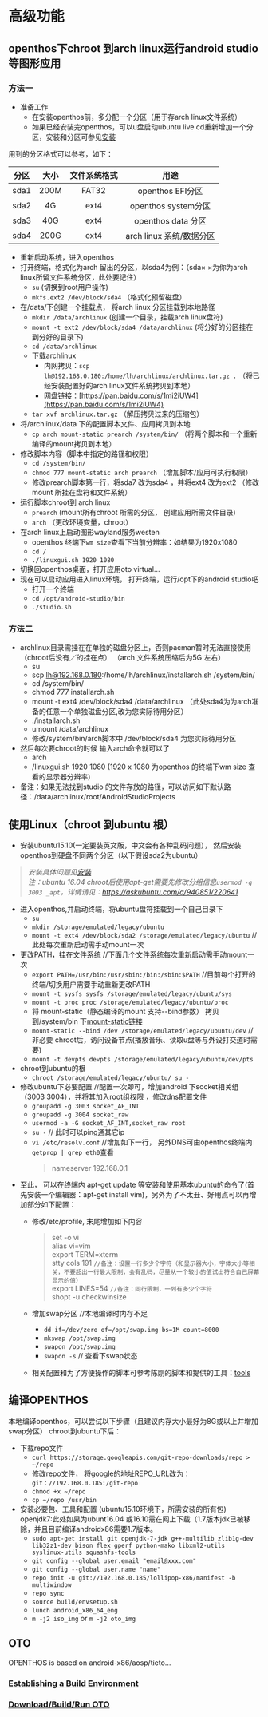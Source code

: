 # 高级功能
## openthos下chroot 到arch linux运行android studio等图形应用
### 方法一
   - 准备工作
      - 在安装openthos前，多分配一个分区（用于存arch linux文件系统）
      - 如果已经安装完openthos，可以u盘启动ubuntu live cd重新增加一个分区，安装和分区可参见[安装](./一.安装.md)

用到的分区格式可以参考，如下：

|分区   |大小   |文件系统格式|用途|
|----|:----:|:-----:|:----:|
|sda1|200M   | FAT32 |openthos EFI分区|
|sda2|4G|ext4|openthos system分区|
|sda3|40G|ext4|openthos data 分区|
|sda4|200G|ext4|arch linux 系统/数据分区|

   - 重新启动系统，进入openthos
   - 打开终端，格式化为arch 留出的分区，以sda4为例：（sda× ×为你为arch linux所留文件系统分区，此处要记住）
      - `su` (切换到root用户操作)
      - `mkfs.ext2 /dev/block/sda4` （格式化预留磁盘）
   - 在/data/下创建一个挂载点， 将arch linux 分区挂载到本地路径
      - `mkdir /data/archlinux` (创建一个目录，挂载arch linux盘符)
      - `mount -t ext2 /dev/block/sda4 /data/archlinux` (将分好的分区挂在到分好的目录下)
      - `cd /data/archlinux`
      - 下载archlinux
         - 内网拷贝：`scp lh@192.168.0.180:/home/lh/archlinux/archlinux.tar.gz .` （将已经安装配置好的arch linux文件系统拷贝到本地）
         - 网盘链接：[https://pan.baidu.com/s/1mi2iUW4](https://pan.baidu.com/s/1mi2iUW4)
      - `tar xvf archlinux.tar.gz` （解压拷贝过来的压缩包）
   - 将/archlinux/data 下的配置脚本文件、应用拷贝到本地
      - `cp arch mount-static prearch /system/bin/` （将两个脚本和一个重新编译的mount拷贝到本地）
   - 修改脚本内容（脚本中指定的路径和权限）
      - `cd /system/bin/`
      - `chmod 777 mount-static arch prearch` （增加脚本/应用可执行权限）
      - 修改prearch脚本第一行，将sda7 改为sda4 ，并将ext4 改为ext2 （修改mount 所挂在盘符和文件系统）
   - 运行脚本chroot到 arch linux
      - `prearch` (mount所有chroot 所需的分区， 创建应用所需文件目录)
      - `arch` （更改环境变量，chroot）
   - 在arch linux上启动图形wayland服务westen
      - openthos 终端下`wm size`查看下当前分辨率：如结果为1920x1080
      - `cd /`
      - `./linuxgui.sh 1920 1080`
   - 切换回openthos桌面，打开应用oto virtual...
   - 现在可以启动应用进入linux环境， 打开终端，运行/opt下的android studio吧
      - 打开一个终端
      - `cd /opt/android-studio/bin`
      - `./studio.sh`
   
### 方法二
   - archlinux目录需挂在在单独的磁盘分区上，否则pacman暂时无法直接使用（chroot后没有／的挂在点）
（arch 文件系统压缩后为5G 左右）
      - su
      - scp lh@192.168.0.180:/home/lh/archlinux/installarch.sh /system/bin/
      - cd /system/bin/
      - chmod 777 installarch.sh
      - mount -t ext4 /dev/block/sda4 /data/archlinux （此处sda4为为arch准备的任意一个单独磁盘分区,改为您实际待用分区）
      - ./installarch.sh
      - umount /data/archlinux
      - 修改/system/bin/arch脚本中 /dev/block/sda4 为您实际待用分区
   - 然后每次要chroot的时候 输入arch命令就可以了
      - arch
      - /linuxgui.sh 1920 1080  (1920 x 1080 为openthos 的终端下wm size 查看的显示器分辨率)
   - 备注：如果无法找到studio 的文件存放的路径，可以访问如下默认路径：/data/archlinux/root/AndroidStudioProjects
   
## 使用Linux（chroot 到ubuntu 根）
   - 安装ubuntu15.10(一定要装英文版，中文会有各种乱码问题）， 然后安装openthos到硬盘不同两个分区（以下假设sda2为ubuntu）   
   > _安装具体问题见[安装](/home/gordon/data/iso/tmp)_   
   > _注：ubuntu 16.04 chroot后使用apt-get需要先修改分组信息```usermod -g 3003 _apt```，详情请见：https://askubuntu.com/a/940851/220641_
   - 进入openthos,并启动终端，将ubuntu盘符挂载到一个自己目录下
      - `su`
      - `mkdir /storage/emulated/legacy/ubuntu`
      - `mount -t ext4 /dev/block/sda2 /storage/emulated/legacy/ubuntu` //此处每次重新启动需手动mount一次
   - 更改PATH，挂在文件系统  //下面几个文件系统每次重新启动需手动mount一次
      - `export PATH=/usr/bin:/usr/sbin:/bin:/sbin:$PATH` //目前每个打开的终端/切换用户需要手动重新更改PATH
      - `mount -t sysfs sysfs /storage/emulated/legacy/ubuntu/sys`
      - `mount -t proc proc /storage/emulated/legacy/ubuntu/proc`
      - 将 mount-static（静态编译的mount 支持--bind参数） 拷贝到/system/bin 下[mount-static链接](https://github.com/openthos/community-analysis/tree/master/tools)
      - `mount-static --bind /dev /storage/emulated/legacy/ubuntu/dev`  //非必要 chroot后，访问设备节点(播放音乐、读取u盘等与外设打交道时需要)
      - `mount -t devpts devpts /storage/emulated/legacy/ubuntu/dev/pts`
   - chroot到ubuntu的根
      - `chroot /storage/emulated/legacy/ubuntu/ su -`
   - 修改ubuntu下必要配置 //配置一次即可，增加android 下socket相关组（3003 3004），并将其加入root组权限  ，修改dns配置文件
      - `groupadd -g 3003 socket_AF_INT`
      - `groupadd -g 3004 socket_raw`
      - `usermod -a -G socket_AF_INT,socket_raw root`
      - `su -`&#160;// 此时可以ping通其它ip
      - `vi /etc/resolv.conf` //增加如下一行， 另外DNS可由openthos终端内 `getprop | grep eth0`查看   
        > nameserver 192.168.0.1   
   - 至此， 可以在终端内 apt-get update 等安装和使用基本ubuntu的命令了(首先安装一个编辑器：apt-get install vim)，另外为了不太丑、好用点可以再增加部分如下配置：
      - 修改/etc/profile, 末尾增加如下内容
        > set -o vi  
        > alias vi=vim  
        > export TERM=xterm  
        > stty cols 191   `//备注：设置一行多少个字符（和显示器大小，字体大小等相关，不要超出一行最大限制，会有乱码，尽量从一个较小的值试出符合自己屏幕显示的值）`  
        > export LINES=54   `//备注：同行限制，一列有多少个字符`  
        > shopt -u checkwinsize   

      - 增加swap分区 //本地编译时内存不足
         - `dd if=/dev/zero of=/opt/swap.img bs=1M count=8000`
         - `mkswap /opt/swap.img`
         - `swapon /opt/swap.img` 
         - `swapon -s` // 查看下swap状态
      - 相关配置和为了方便操作的脚本可参考陈刚的脚本和提供的工具：[tools](https://github.com/openthos/community-analysis/tree/master/tools)   

## 编译OPENTHOS

本地编译openthos，可以尝试以下步骤（且建议内存大小最好为8G或以上并增加swap分区）
chroot到ubuntu下后：  

   - 下载repo文件  
      - `curl https://storage.googleapis.com/git-repo-downloads/repo > ~/repo`
      - 修改repo文件， 将google的地址REPO_URL改为：`git：//192.168.0.185:/git-repo`
      - `chmod +x ~/repo`
      - `cp ~/repo /usr/bin`
   - 安装必要包、工具和配置 (ubuntu15.10环境下，所需安装的所有包)   
     openjdk7:此处如果为ubunt16.04 或16.10需在网上下载（1.7版本jdk已被移除，并且目前编译androidx86需要1.7版本。
      - `sudo apt-get install git openjdk-7-jdk g++-multilib zlib1g-dev lib32z1-dev bison flex gperf python-mako libxml2-utils syslinux-utils squashfs-tools`
      - `git config --global user.email "email@xxx.com" `
      - `git config --global user.name "name" `
      - `repo init -u git://192.168.0.185/lollipop-x86/manifest -b multiwindow`
      - `repo sync`
      - `source build/envsetup.sh`
      - `lunch android_x86_64_eng`
      - `m -j2 iso_img`  or `m -j2 oto_img`
   
## OTO
OPENTHOS is based on android-x86/aosp/tieto...

### [Establishing a Build Environment](http://source.android.com/source/initializing.html)

### [Download/Build/Run OTO](https://github.com/openthos/userguide-analysis/wiki/Download_Build_Run_OTO)
